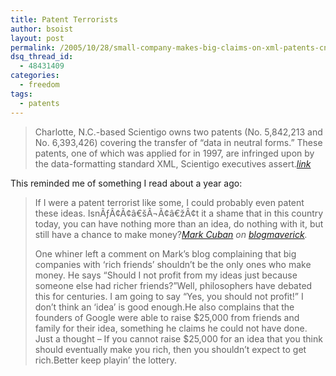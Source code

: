 ```yaml
---
title: Patent Terrorists
author: bsoist
layout: post
permalink: /2005/10/28/small-company-makes-big-claims-on-xml-patents-cnet-newscom/
dsq_thread_id:
  - 48431409
categories:
  - freedom
tags:
  - patents
---
```

> Charlotte, N.C.-based Scientigo owns two patents (No. 5,842,213 and No. 6,393,426) covering the transfer of &#8220;data in neutral forms.&#8221; These patents, one of which was applied for in 1997, are infringed upon by the data-formatting standard XML, Scientigo executives assert.<cite><a href="http://news.com.com/Small%20company%20makes%20big%20claims%20on%20XML%20patents/2100-1014_3-5905949.html">link</a> </cite>

This reminded me of something I read about a year ago:  


> If I were a patent terrorist like some, I could probably even patent these ideas. IsnÃƒÂ¢Ã¢â€šÂ¬Ã¢â€žÂ¢t it a shame that in this country today, you can have nothing more than an idea, do nothing with it, but still have a chance to make money?<cite><a href="http://www.nba.com/mavericks/news/cuban_bio000329.html">Mark Cuban</a> on <a href="http://www.blogmaverick.com/entry/7673569691391003/">blogmaverick</a>.</cite></p>
One whiner left a comment on Mark&#8217;s blog complaining that big companies with &#8216;rich friends&#8217; shouldn&#8217;t be the only ones who make money. He says &#8220;Should I not profit from my ideas just because someone else had richer friends?&#8221;Well, philosophers have debated this for centuries. I am going to say &#8220;Yes, you should not profit!&#8221; I don&#8217;t think an &#8216;idea&#8217; is good enough.He also complains that the founders of Google were able to raise $25,000 from friends and family for their idea, something he claims he could not have done. Just a thought &#8211; If you cannot raise $25,000 for an idea that you think should eventually make you rich, then you shouldn&#8217;t expect to get rich.Better keep playin&#8217; the lottery.
